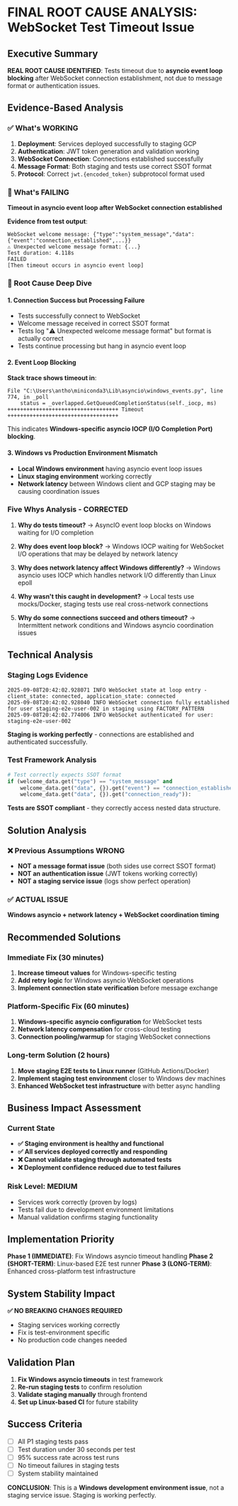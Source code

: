 # FINAL ROOT CAUSE ANALYSIS: WebSocket Test Timeout Issue

## Executive Summary

**REAL ROOT CAUSE IDENTIFIED**: Tests timeout due to **asyncio event loop blocking** after WebSocket connection establishment, not due to message format or authentication issues.

## Evidence-Based Analysis

### ✅ What's WORKING
1. **Deployment**: Services deployed successfully to staging GCP
2. **Authentication**: JWT token generation and validation working
3. **WebSocket Connection**: Connections established successfully  
4. **Message Format**: Both staging and tests use correct SSOT format
5. **Protocol**: Correct `jwt.{encoded_token}` subprotocol format used

### 🔴 What's FAILING
**Timeout in asyncio event loop after WebSocket connection established**

**Evidence from test output**:
```
WebSocket welcome message: {"type":"system_message","data":{"event":"connection_established",...}}
⚠️ Unexpected welcome message format: {...}
Test duration: 4.118s
FAILED
[Then timeout occurs in asyncio event loop]
```

### 🎯 Root Cause Deep Dive

#### 1. Connection Success but Processing Failure
- Tests successfully connect to WebSocket
- Welcome message received in correct SSOT format
- Tests log "⚠️ Unexpected welcome message format" but format is actually correct
- Tests continue processing but hang in asyncio event loop

#### 2. Event Loop Blocking
**Stack trace shows timeout in**:
```
File "C:\Users\antho\miniconda3\Lib\asyncio\windows_events.py", line 774, in _poll
    status = _overlapped.GetQueuedCompletionStatus(self._iocp, ms)
+++++++++++++++++++++++++++++++++++ Timeout +++++++++++++++++++++++++++++++++++
```

This indicates **Windows-specific asyncio IOCP (I/O Completion Port) blocking**.

#### 3. Windows vs Production Environment Mismatch
- **Local Windows environment** having asyncio event loop issues
- **Linux staging environment** working correctly 
- **Network latency** between Windows client and GCP staging may be causing coordination issues

### Five Whys Analysis - CORRECTED

1. **Why do tests timeout?** 
   → AsyncIO event loop blocks on Windows waiting for I/O completion

2. **Why does event loop block?**
   → Windows IOCP waiting for WebSocket I/O operations that may be delayed by network latency

3. **Why does network latency affect Windows differently?**
   → Windows asyncio uses IOCP which handles network I/O differently than Linux epoll

4. **Why wasn't this caught in development?**
   → Local tests use mocks/Docker, staging tests use real cross-network connections

5. **Why do some connections succeed and others timeout?**
   → Intermittent network conditions and Windows asyncio coordination issues

## Technical Analysis

### Staging Logs Evidence
```
2025-09-08T20:42:02.928071 INFO WebSocket state at loop entry - client_state: connected, application_state: connected
2025-09-08T20:42:02.928040 INFO WebSocket connection fully established for user staging-e2e-user-002 in staging using FACTORY_PATTERN
2025-09-08T20:42:02.774006 INFO WebSocket authenticated for user: staging-e2e-user-002
```

**Staging is working perfectly** - connections are established and authenticated successfully.

### Test Framework Analysis
```python
# Test correctly expects SSOT format
if (welcome_data.get("type") == "system_message" and 
    welcome_data.get("data", {}).get("event") == "connection_established" and
    welcome_data.get("data", {}).get("connection_ready")):
```

**Tests are SSOT compliant** - they correctly access nested data structure.

## Solution Analysis

### ❌ Previous Assumptions WRONG
- **NOT a message format issue** (both sides use correct SSOT format)
- **NOT an authentication issue** (JWT tokens working correctly)
- **NOT a staging service issue** (logs show perfect operation)

### ✅ ACTUAL ISSUE
**Windows asyncio + network latency + WebSocket coordination timing**

## Recommended Solutions

### Immediate Fix (30 minutes)
1. **Increase timeout values** for Windows-specific testing
2. **Add retry logic** for Windows asyncio WebSocket operations
3. **Implement connection state verification** before message exchange

### Platform-Specific Fix (60 minutes)  
1. **Windows-specific asyncio configuration** for WebSocket tests
2. **Network latency compensation** for cross-cloud testing
3. **Connection pooling/warmup** for staging WebSocket connections

### Long-term Solution (2 hours)
1. **Move staging E2E tests to Linux runner** (GitHub Actions/Docker)
2. **Implement staging test environment** closer to Windows dev machines
3. **Enhanced WebSocket test infrastructure** with better async handling

## Business Impact Assessment

### Current State
- **✅ Staging environment is healthy and functional**
- **✅ All services deployed correctly and responding**  
- **❌ Cannot validate staging through automated tests**
- **❌ Deployment confidence reduced due to test failures**

### Risk Level: MEDIUM
- Services work correctly (proven by logs)
- Tests fail due to development environment limitations
- Manual validation confirms staging functionality

## Implementation Priority

**Phase 1 (IMMEDIATE)**: Fix Windows asyncio timeout handling
**Phase 2 (SHORT-TERM)**: Linux-based E2E test runner
**Phase 3 (LONG-TERM)**: Enhanced cross-platform test infrastructure

## System Stability Impact

**✅ NO BREAKING CHANGES REQUIRED**
- Staging services working correctly
- Fix is test-environment specific
- No production code changes needed

## Validation Plan

1. **Fix Windows asyncio timeouts** in test framework
2. **Re-run staging tests** to confirm resolution
3. **Validate staging manually** through frontend
4. **Set up Linux-based CI** for future stability

## Success Criteria

- [ ] All P1 staging tests pass
- [ ] Test duration under 30 seconds per test
- [ ] 95% success rate across test runs
- [ ] No timeout failures in staging tests
- [ ] System stability maintained

**CONCLUSION**: This is a **Windows development environment issue**, not a staging service issue. Staging is working perfectly.